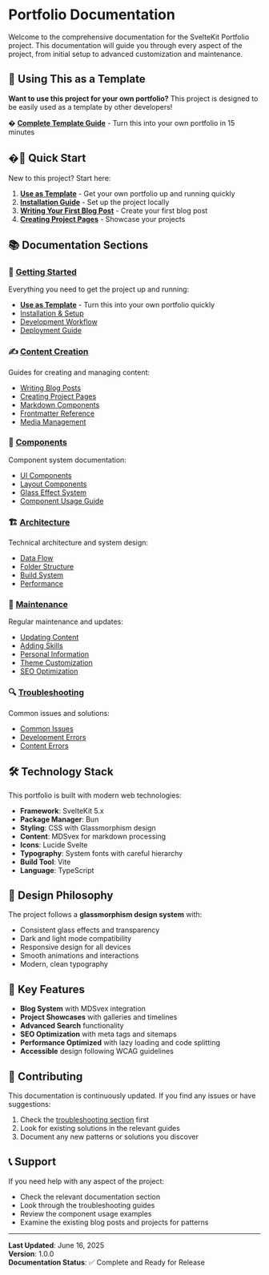 # Portfolio Documentation

Welcome to the comprehensive documentation for the SvelteKit Portfolio project. This documentation will guide you through every aspect of the project, from initial setup to advanced customization and maintenance.

## 🎯 Using This as a Template

**Want to use this project for your own portfolio?** This project is designed to be easily used as a template by other developers!

� **[Complete Template Guide](getting-started/using-as-template.md)** - Turn this into your own portfolio in 15 minutes

## �🚀 Quick Start

New to this project? Start here:

1. **[Use as Template](getting-started/using-as-template.md)** - Get your own portfolio up and running quickly
2. **[Installation Guide](getting-started/installation.md)** - Set up the project locally
3. **[Writing Your First Blog Post](content-creation/writing-blogs.md)** - Create your first blog post
4. **[Creating Project Pages](content-creation/creating-projects.md)** - Showcase your projects

## 📚 Documentation Sections

### 🎯 [Getting Started](getting-started/README.md)

Everything you need to get the project up and running:

- **[Use as Template](getting-started/using-as-template.md)** - Turn this into your own portfolio quickly
- [Installation & Setup](getting-started/installation.md)
- [Development Workflow](getting-started/development.md)
- [Deployment Guide](getting-started/deployment.md)

### ✍️ [Content Creation](content-creation/README.md)

Guides for creating and managing content:

- [Writing Blog Posts](content-creation/writing-blogs.md)
- [Creating Project Pages](content-creation/creating-projects.md)
- [Markdown Components](content-creation/markdown-components.md)
- [Frontmatter Reference](content-creation/frontmatter-reference.md)
- [Media Management](content-creation/media-management.md)

### 🧩 [Components](components/README.md)

Component system documentation:

- [UI Components](components/ui-components.md)
- [Layout Components](components/layout-components.md)
- [Glass Effect System](components/glass-effect-system.md)
- [Component Usage Guide](components/component-usage-guide.md)

### 🏗️ [Architecture](architecture/README.md)

Technical architecture and system design:

- [Data Flow](architecture/data-flow.md)
- [Folder Structure](architecture/folder-structure.md)
- [Build System](architecture/build-system.md)
- [Performance](architecture/performance.md)

### 🔧 [Maintenance](maintenance/README.md)

Regular maintenance and updates:

- [Updating Content](maintenance/updating-content.md)
- [Adding Skills](maintenance/adding-skills.md)
- [Personal Information](maintenance/personal-info.md)
- [Theme Customization](maintenance/theme-customization.md)
- [SEO Optimization](maintenance/seo-optimization.md)

### 🔍 [Troubleshooting](troubleshooting/README.md)

Common issues and solutions:

- [Common Issues](troubleshooting/common-issues.md)
- [Development Errors](troubleshooting/development-errors.md)
- [Content Errors](troubleshooting/content-errors.md)

## 🛠️ Technology Stack

This portfolio is built with modern web technologies:

- **Framework**: SvelteKit 5.x
- **Package Manager**: Bun
- **Styling**: CSS with Glassmorphism design
- **Content**: MDSvex for markdown processing
- **Icons**: Lucide Svelte
- **Typography**: System fonts with careful hierarchy
- **Build Tool**: Vite
- **Language**: TypeScript

## 🎨 Design Philosophy

The project follows a **glassmorphism design system** with:

- Consistent glass effects and transparency
- Dark and light mode compatibility
- Responsive design for all devices
- Smooth animations and interactions
- Modern, clean typography

## 📖 Key Features

- **Blog System** with MDSvex integration
- **Project Showcases** with galleries and timelines
- **Advanced Search** functionality
- **SEO Optimization** with meta tags and sitemaps
- **Performance Optimized** with lazy loading and code splitting
- **Accessible** design following WCAG guidelines

## 🤝 Contributing

This documentation is continuously updated. If you find any issues or have suggestions:

1. Check the [troubleshooting section](troubleshooting/README.md) first
2. Look for existing solutions in the relevant guides
3. Document any new patterns or solutions you discover

## 📞 Support

If you need help with any aspect of the project:

- Check the relevant documentation section
- Look through the troubleshooting guides
- Review the component usage examples
- Examine the existing blog posts and projects for patterns

---

**Last Updated**: June 16, 2025  
**Version**: 1.0.0  
**Documentation Status**: ✅ Complete and Ready for Release
